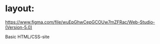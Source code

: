 # layout:

https://www.figma.com/file/wuEpGhwCepGCOUw7mZFRac/Web-Studio-(Version-5.0)

Basic HTML/CSS-site
